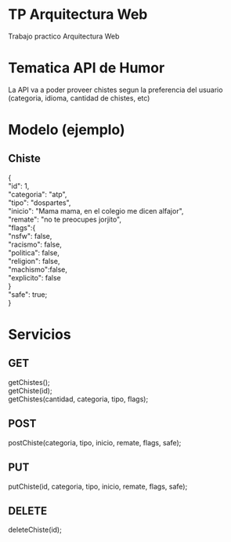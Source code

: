 
# TP Arquitectura Web
Trabajo practico Arquitectura Web

# Tematica API de Humor
La API va a poder proveer chistes segun la preferencia del usuario (categoria, idioma, cantidad de chistes, etc)

# Modelo (ejemplo)
## Chiste 
  {\
    "id": 1,\
    "categoria": "atp",\
    "tipo": "dospartes",\
    "inicio": "Mama mama, en el colegio me dicen alfajor",\
    "remate": "no te preocupes jorjito",\
    "flags":{\
        "nsfw": false,\
        "racismo": false,\
        "politica": false,\
        "religion": false,\
        "machismo":false,\
        "explicito": false\
     }\
     "safe": true;\
  }

# Servicios

## GET
getChistes();\
getChiste(id);\
getChistes(cantidad, categoria, tipo, flags);

## POST
postChiste(categoria, tipo, inicio, remate, flags, safe);

## PUT
putChiste(id, categoria, tipo, inicio, remate, flags, safe);

## DELETE
deleteChiste(id);
